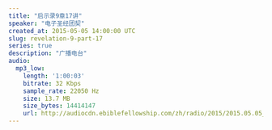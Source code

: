 ```yaml
---
title: "启示录9章17讲"
speaker: "电子圣经团契"
created_at: 2015-05-05 14:00:00 UTC
slug: revelation-9-part-17
series: true
description: "广播电台"
audio:
  mp3_low:
    length: '1:00:03'
    bitrate: 32 Kbps
    sample_rate: 22050 Hz
    size: 13.7 MB
    size_bytes: 14414147
    url: http://audiocdn.ebiblefellowship.com/zh/radio/2015/2015.05.05_EBF_-_Revelation_9_Part_17.mp3
---
```

